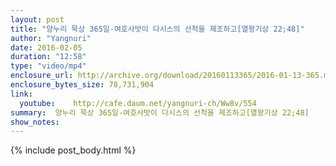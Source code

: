 ```yaml
---
layout: post
title: "양누리 묵상 365일-여호사밧이 다시스의 선척을 제조하고[열왕기상 22;48]"
author: "Yangnuri"
date: 2016-02-05
duration: "12:58"
type: "video/mp4"
enclosure_url: http://archive.org/download/20160113365/2016-01-13-365.mp4
enclosure_bytes_size: 78,731,904       
link:
  youtube:    http://cafe.daum.net/yangnuri-ch/Ww8v/554
summary:  양누리 묵상 365일-여호사밧이 다시스의 선척을 제조하고[열왕기상 22;48]
show_notes:
---
```

{% include post_body.html %}

